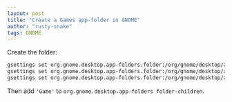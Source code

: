 ```yaml
---
layout: post
title: "Create a Games app-folder in GNOME"
author: "rusty-snake"
tags: GNOME
---
```


Create the folder:

~~~ bash
gsettings set org.gnome.desktop.app-folders.folder:/org/gnome/desktop/app-folders/folders/Game/ name "Game.directory"
gsettings set org.gnome.desktop.app-folders.folder:/org/gnome/desktop/app-folders/folders/Game/ translate true
gsettings set org.gnome.desktop.app-folders.folder:/org/gnome/desktop/app-folders/folders/Game/ categories "['Game']"
~~~

Then add `'Game'` to `org.gnome.desktop.app-folders folder-children`.
